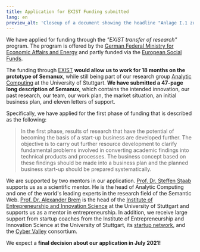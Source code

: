 ```yaml
---
title: Application for EXIST Funding submitted
lang: en
preview_alt: 'Closeup of a document showing the headline "Anlage I.1 zum Antrag auf EXIST-Forschungstransfer. Semanux: Inklusion im Web. Projektbeschreibung."'
---
```


We have applied for funding through the *"EXIST transfer of research"* program. The program is offered by the [German Federal Ministry for Economic Affairs and Energy](https://www.bmwi.de/Navigation/EN/Home/home.html) and partly funded via the [European Social Funds](https://www.esf.de/portal/EN/Home/home.html).

The funding through [EXIST](https://www.exist.de/EN/Programme/EXIST-Transfer-of-Research/content.html) **would allow us to work for 18 months on the prototype of Semanux**, while still being part of our research group [Analytic Computing](https://www.ipvs.uni-stuttgart.de/departments/ac) at the University of Stuttgart. **We have submitted a 47-page long description of Semanux**, which contains the intended innovation, our past research, our team, our work plan, the market situation, an initial business plan, and eleven letters of support.

Specifically, we have applied for the first phase of funding that is described as the following:

> In the first phase, results of research that have the potential of becoming the basis of a start-up business are developed further. The objective is to carry out further resource development to clarify fundamental problems involved in converting academic findings into technical products and processes. The business concept based on these findings should be made into a business plan and the planned business start-up should be prepared systematically.

We are supported by two mentors in our application. [Prof. Dr. Steffen Staab](https://www.ipvs.uni-stuttgart.de/institute/team/Staab-00001) supports us as a scientific mentor. He is the head of Analytic Computing and one of the world's leading experts in the research field of the Semantic Web. [Prof. Dr. Alexander Brem](https://www.eni.uni-stuttgart.de/en/institute/team/Brem-00002) is the head of the [Institute of Entrepreneurship and Innovation Science](https://www.eni.uni-stuttgart.de/en) at the University of Stuttgart and supports us as a mentor in entrepreneurship. In addition, we receive large support from startup coaches from the Institute of Entrepreneurship and Innovation Science at the University of Stuttgart, its [startup network](https://www.tti-stuttgart.de), and the [Cyber Valley](https://cyber-valley.de) consortium.

We expect a **final decision about our application in July 2021!**
